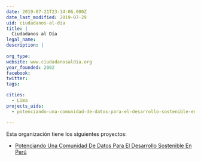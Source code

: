 ```yaml
---
date: 2019-07-21T23:14:06.000Z
date_last_modified: 2019-07-29
uid: ciudadanos-al-dia
title: |
  Ciudadanos al Día
legal_name: 
description: |
  
org_type: 
website: www.ciudadanosaldia.org
year_founded: 2002
facebook: 
twitter: 
tags:

cities: 
  - Lima
projects_uids:
  - potenciando-una-comunidad-de-datos-para-el-desarrollo-sostenible-en-peru

---
```


Esta organización tiene los siguientes proyectos:

- [Potenciando Una Comunidad De Datos Para El Desarrollo Sostenible En Perú](/proyectos/potenciando-una-comunidad-de-datos-para-el-desarrollo-sostenible-en-peru)
